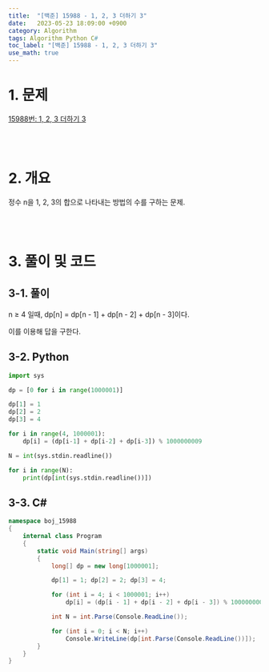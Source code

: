 ```yaml
---
title:  "[백준] 15988 - 1, 2, 3 더하기 3"
date:   2023-05-23 18:09:00 +0900
category: Algorithm
tags: Algorithm Python C#
toc_label: "[백준] 15988 - 1, 2, 3 더하기 3"
use_math: true
---
```


# 1. 문제
[15988번: 1, 2, 3 더하기 3](https://www.acmicpc.net/problem/15988)


<br/>
<br/>

# 2. 개요
정수 n을 1, 2, 3의 합으로 나타내는 방법의 수를 구하는 문제.

<br/>
<br/>

# 3. 풀이 및 코드
## 3-1. 풀이
n ≥ 4 일때, dp[n] = dp[n - 1] + dp[n - 2] + dp[n - 3]이다.

이를 이용해 답을 구한다.

## 3-2. Python

```python
import sys

dp = [0 for i in range(1000001)]

dp[1] = 1
dp[2] = 2
dp[3] = 4

for i in range(4, 1000001):
    dp[i] = (dp[i-1] + dp[i-2] + dp[i-3]) % 1000000009

N = int(sys.stdin.readline())

for i in range(N):
    print(dp[int(sys.stdin.readline())])
```

## 3-3. C#

```csharp
namespace boj_15988
{
    internal class Program
    {
        static void Main(string[] args)
        {
            long[] dp = new long[1000001];

            dp[1] = 1; dp[2] = 2; dp[3] = 4;

            for (int i = 4; i < 1000001; i++)
                dp[i] = (dp[i - 1] + dp[i - 2] + dp[i - 3]) % 1000000009;

            int N = int.Parse(Console.ReadLine());

            for (int i = 0; i < N; i++)
                Console.WriteLine(dp[int.Parse(Console.ReadLine())]);
        }
    }
}
```
